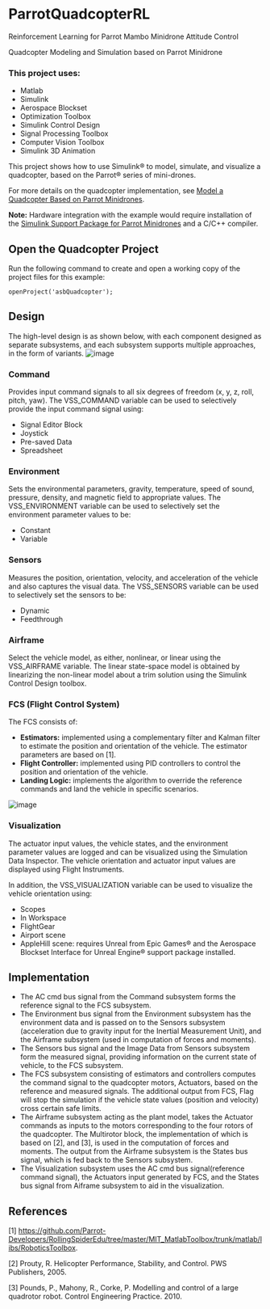 # ParrotQuadcopterRL
Reinforcement Learning for Parrot Mambo Minidrone Attitude Control

Quadcopter Modeling and Simulation based on Parrot Minidrone

### This project uses:
* Matlab
* Simulink
* Aerospace Blockset
* Optimization Toolbox
* Simulink Control Design
* Signal Processing Toolbox
* Computer Vision Toolbox
* Simulink 3D Animation

This project shows how to use Simulink® to model, simulate, and visualize a quadcopter, based on the Parrot® series of mini-drones.

For more details on the quadcopter implementation, see [Model a Quadcopter Based on Parrot Minidrones](https://www.mathworks.com/help/aeroblks/quadcopter-project.html).

**Note:** Hardware integration with the example would require installation of the [Simulink Support Package for Parrot Minidrones](https://www.mathworks.com/hardware-support/parrot-minidrones.html) and a C/C++ compiler.

## Open the Quadcopter Project
Run the following command to create and open a working copy of the project files for this example:
```
openProject('asbQuadcopter');
```

## Design
The high-level design is as shown below, with each component designed as separate subsystems, and each subsystem supports multiple approaches, in the form of variants.
![image](https://github.com/MucahidRidvanKaplan/ParrotQuadcopterRL/assets/32431520/0b430561-9ae9-475c-b2d9-fa89d2e4b1e5)

### Command

Provides input command signals to all six degrees of freedom (x, y, z, roll, pitch, yaw). The VSS_COMMAND variable can be used to selectively provide the input command signal using:
* Signal Editor Block
* Joystick
* Pre-saved Data
* Spreadsheet

### Environment

Sets the environmental parameters, gravity, temperature, speed of sound, pressure, density, and magnetic field to appropriate values. The VSS_ENVIRONMENT variable can be used to selectively set the environment parameter values to be:
* Constant
* Variable

### Sensors

Measures the position, orientation, velocity, and acceleration of the vehicle and also captures the visual data. The VSS_SENSORS variable can be used to selectively set the sensors to be:

* Dynamic
* Feedthrough

### Airframe

Select the vehicle model, as either, nonlinear, or linear using the VSS_AIRFRAME variable. The linear state-space model is obtained by linearizing the non-linear model about a trim solution using the Simulink Control Design toolbox.

### FCS (Flight Control System)

The FCS consists of:

* __Estimators:__ implemented using a complementary filter and Kalman filter to estimate the position and orientation of the vehicle. The estimator parameters are based on [1].
* __Flight Controller:__ implemented using PID controllers to control the position and orientation of the vehicle.
* __Landing Logic:__ implements the algorithm to override the reference commands and land the vehicle in specific scenarios.

![image](https://github.com/MucahidRidvanKaplan/ParrotQuadcopterRL/assets/32431520/ce88f8c4-a503-4e8a-9e8a-4b4a2a3808e2)


### Visualization

The actuator input values, the vehicle states, and the environment parameter values are logged and can be visualized using the Simulation Data Inspector. The vehicle orientation and actuator input values are displayed using Flight Instruments.

In addition, the VSS_VISUALIZATION variable can be used to visualize the vehicle orientation using:

* Scopes
* In Workspace
* FlightGear
* Airport scene
* AppleHill scene: requires Unreal from Epic Games® and the Aerospace Blockset Interface for Unreal Engine® support package installed.

## Implementation

* The AC cmd bus signal from the Command subsystem forms the reference signal to the FCS subsystem.
* The Environment bus signal from the Environment subsystem has the environment data and is passed on to the Sensors subsystem (acceleration due to gravity input for the Inertial Measurement Unit), and the Airframe subsystem (used in computation of forces and moments).
* The Sensors bus signal and the Image Data from Sensors subsystem form the measured signal, providing information on the current state of vehicle, to the FCS subsystem.
* The FCS subsystem consisting of estimators and controllers computes the command signal to the quadcopter motors, Actuators, based on the reference and measured signals. The additional output from FCS, Flag will stop the simulation if the vehicle state values (position and velocity) cross certain safe limits.
* The Airframe subsystem acting as the plant model, takes the Actuator commands as inputs to the motors corresponding to the four rotors of the quadcopter. The Multirotor block, the implementation of which is based on [2], and [3], is used in the computation of forces and moments. The output from the Airframe subsystem is the States bus signal, which is fed back to the Sensors subsystem.
* The Visualization subsystem uses the AC cmd bus signal(reference command signal), the Actuators input generated by FCS, and the States bus signal from Aiframe subsystem to aid in the visualization.

## References
[1] https://github.com/Parrot-Developers/RollingSpiderEdu/tree/master/MIT_MatlabToolbox/trunk/matlab/libs/RoboticsToolbox.

[2] Prouty, R. Helicopter Performance, Stability, and Control. PWS Publishers, 2005.

[3] Pounds, P., Mahony, R., Corke, P. Modelling and control of a large quadrotor robot. Control Engineering Practice. 2010.

